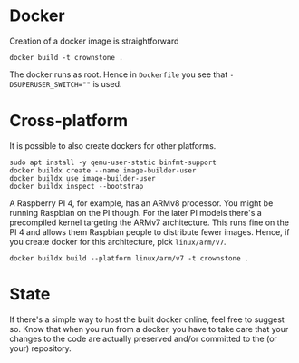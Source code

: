 # Docker

Creation of a docker image is straightforward

```
docker build -t crownstone .
```

The docker runs as root. Hence in `Dockerfile` you see that `-DSUPERUSER_SWITCH=""` is used.

# Cross-platform

It is possible to also create dockers for other platforms.

```
sudo apt install -y qemu-user-static binfmt-support
docker buildx create --name image-builder-user
docker buildx use image-builder-user
docker buildx inspect --bootstrap
```

A Raspberry PI 4, for example, has an ARMv8 processor. You might be running Raspbian on the PI though. For the later PI models there's a precompiled kernel targeting the ARMv7 architecture. This runs fine on the PI 4 and allows them Raspbian people to distribute fewer images. Hence, if you create docker for this architecture, pick `linux/arm/v7`.

```
docker buildx build --platform linux/arm/v7 -t crownstone .
```

# State

If there's a simple way to host the built docker online, feel free to suggest so. Know that when you run from a docker,
you have to take care that your changes to the code are actually preserved and/or committed to the (or your) repository.
